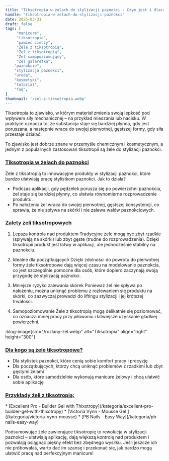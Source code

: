 ```yaml
---
title: "Tiksotropia w żelach do stylizacji paznokci - Czym jest i dlaczego ma znaczenie?"
handle: "tiksotropia-w-zelach-do-stylizacji-paznokci"
date: 2025-03-31
draft: false
tags: [
     "manicure",
     "tiksotropia",
     "pamiec cieczy",
     "Żele z tiksotropią",
     "Żel z tiksotropią",
     "Żel samopoziomujący",
     "Żel galaretka",
    "paznokcie",
    "stylizacja paznokci",
    "uroda",
    "kosmetyki",
    "tutorial",
    "faq",
]
thumbnail: '/zel-z-tiksotropia.webp'
---
```



Tiksotropia to zjawisko, w którym materiał zmienia swoją lepkość pod wpływem siły mechanicznej – na przykład mieszania lub nacisku. W praktyce oznacza to, że substancja staje się bardziej płynna, gdy jest poruszana, a następnie wraca do swojej pierwotnej, gęstszej formy, gdy siła przestaje działać.

To zjawisko jest dobrze znane w przemyśle chemicznym i kosmetycznym, a jednym z popularnych zastosowań tiksotropii są żele do stylizacji paznokci.

<h3 id="tiksotropia-w-zelach-do-paznokci"><a href="tiksotropia-w-zelach-do-paznokci">Tiksotropia w żelach do paznokci</a></h3>

Żele z tiksotropią to innowacyjne produkty w stylizacji paznokci, które bardzo ułatwiają pracę stylistkom paznokci. Jak to działa?
* Podczas aplikacji, gdy pędzelek porusza się po powierzchni paznokcia, żel staje się bardziej płynny, co ułatwia równomierne rozprowadzenie produktu.
* Po nałożeniu żel wraca do swojej pierwotnej, gęstszej konsystencji, co sprawia, że nie spływa na skórki i nie zalewa wałów paznokciowych.

<h3 id="zalety-zeli-tiksotropowych"><a href="#zalety-zeli-tiksotropowych">Zalety żeli tiksotropowych</a></h3>

1. Lepsza kontrola nad produktem
Tradycyjne żele mogą być zbyt rzadkie (spływają na skórki) lub zbyt gęste (trudne do rozprowadzenia). Dzięki tiksotropii produkt jest łatwy w aplikacji, ale jednocześnie stabilny na paznokciu.

2. Idealne dla początkujących
Dzięki zdolności do powrotu do pierwotnej formy żele tiksotropowe dają więcej czasu na modelowanie paznokcia, co jest szczególnie pomocne dla osób, które dopiero zaczynają swoją przygodę ze stylizacją paznokci.

3. Mniejsze ryzyko zalewania skórek
Ponieważ żel nie spływa po nałożeniu, można uniknąć problemu z rozlewaniem się produktu na skórki, co zazwyczaj prowadzi do liftingu stylizacji i jej krótszej trwałości.

4. Samopoziomowanie
Żele z tiksotropią mogą delikatnie się poziomować, co oznacza mniej pracy przy piłowaniu i łatwiejsze uzyskanie gładkiej powierzchni.

:blog-image{src="/rozlany-zel.webp" alt="Tiksotropia" align="right" height="300"}

<h3 id="dla-kogo-sa-zele-tiksotropowe"><a href="#dla-kogo-sa-zele-tiksotropowe">Dla kogo są żele tiksotropowe?</a></h3>

* Dla stylistek paznokci, które cenią sobie komfort pracy i precyzję
* Dla początkujących, którzy chcą uniknąć problemów z rzadkimi lub zbyt gęstymi żelami
* Dla osób, które samodzielnie wykonują manicure żelowy i chcą ułatwić sobie aplikację

<h3 id="przyklady-zeli-z-tiksotropia"><a href="przyklady-zeli-z-tiksotropia">Przykłady żeli z tiksotropią: </a></h3>
* [Excellent Pro - Builder Gel with Thixotropy](/kategoria/excellent-pro-builder-gel-with-thixotropy)
* [Victoria Vynn - Mousse Gel ](/kategoria/victoria-vynn-mousse)
* [PB Nails - Easy Way](/kategoria/pb-nails-easy-way)

Podsumowując żele zawierające tiksotropię to rewolucja w stylizacji paznokci – ułatwiają aplikację, dają większą kontrolę nad produktem i pozwalają osiągnąć piękny efekt bez zbędnego wysiłku. Jeśli jeszcze ich nie próbowałaś, warto dać im szansę i przekonać się, jak bardzo mogą ułatwić pracę nad perfekcyjnym manicure!
